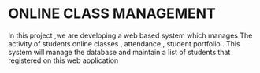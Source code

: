 # ONLINE CLASS MANAGEMENT







In this project ,we are developing a web based system which manages
The activity of students online classes , attendance , student portfolio .
This system will manage the database and maintain a list of students that registered on this web application
 
